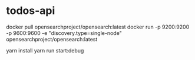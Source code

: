 # todos-api

docker pull opensearchproject/opensearch:latest
docker run -p 9200:9200 -p 9600:9600 -e "discovery.type=single-node" opensearchproject/opensearch:latest

yarn install
yarn run start:debug

